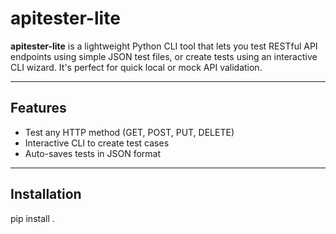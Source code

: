 # apitester-lite

**apitester-lite** is a lightweight Python CLI tool that lets you test RESTful API endpoints using simple JSON test files, or create tests using an interactive CLI wizard. It's perfect for quick local or mock API validation.

---

## Features

- Test any HTTP method (GET, POST, PUT, DELETE)
- Interactive CLI to create test cases
- Auto-saves tests in JSON format



---

## Installation
pip install .
